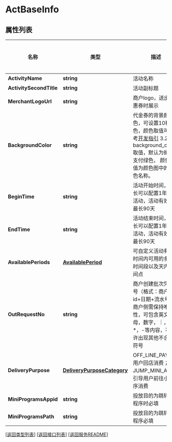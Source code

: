 # ActBaseInfo

## 属性列表

名称 | 类型 | 描述 | 补充说明
------------ | ------------- | ------------- | -------------
**ActivityName** | **string** | 活动名称 | 
**ActivitySecondTitle** | **string** | 活动副标题 | 
**MerchantLogoUrl** | **string** | 商户logo，送出优惠券时展示 | 
**BackgroundColor** | **string** | 代金券的背景颜色，可设置10种颜色，颜色取值可参考[开发指引](../../../products/gift-activity/development.html) 3.2.1  background_color取值，默认为微信支付绿色， 颜色取值为颜色图中的颜色名称。 | [可选] 
**BeginTime** | **string** | 活动开始时间，最长可以配置1年内的活动，活动有效期最长90天 | 
**EndTime** | **string** | 活动结束时间，最长可以配置1年内的活动，活动有效期最长90天 | 
**AvailablePeriods** | [**AvailablePeriod**](AvailablePeriod.md) | 可自定义活动有效时间内可用的多个时间段以及天内时间点 | [可选] 
**OutRequestNo** | **string** | 商户创建批次凭据号（格式：商户id+日期+流水号），商户侧需保持唯一性，可包含英文字母，数字，｜，_，*，-等内容，不允许出现其他不合法符号 | 
**DeliveryPurpose** | [**DeliveryPurposeCategory**](DeliveryPurposeCategory.md) | OFF_LINE_PAY：拉用户回店消费；JUMP_MINI_APP：引导用户前往小程序消费 | 
**MiniProgramsAppid** | **string** | 投放目的为跳转小程序时必填 | [可选] 
**MiniProgramsPath** | **string** | 投放目的为跳转小程序必填 | [可选] 

[\[返回类型列表\]](README.md#类型列表)
[\[返回接口列表\]](README.md#接口列表)
[\[返回服务README\]](README.md)


